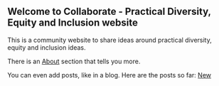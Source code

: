 ## Welcome to Collaborate - Practical Diversity, Equity and Inclusion website

This is a community website to share ideas around practical diversity, equity and inclusion ideas.

There is an [About](about) section that tells you more.


You can even add posts, like in a blog. Here are the posts so far:
[New](_posts/2021-11-12-new.md)
